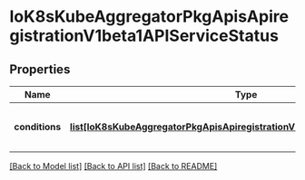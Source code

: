 # IoK8sKubeAggregatorPkgApisApiregistrationV1beta1APIServiceStatus

## Properties
Name | Type | Description | Notes
------------ | ------------- | ------------- | -------------
**conditions** | [**list[IoK8sKubeAggregatorPkgApisApiregistrationV1beta1APIServiceCondition]**](IoK8sKubeAggregatorPkgApisApiregistrationV1beta1APIServiceCondition.md) | Current service state of apiService. | [optional] 

[[Back to Model list]](../README.md#documentation-for-models) [[Back to API list]](../README.md#documentation-for-api-endpoints) [[Back to README]](../README.md)


